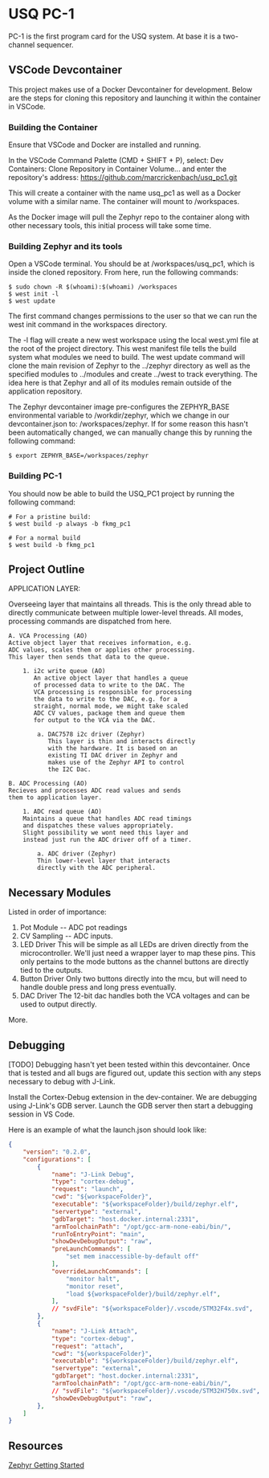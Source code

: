 # USQ PC-1

PC-1 is the first program card for the USQ system. At base
it is a two-channel sequencer.


## VSCode Devcontainer
This project makes use of a Docker Devcontainer for development. 
Below are the steps for cloning this repository and launching
it within the container in VSCode. 

### Building the Container
Ensure that VSCode and Docker are installed and running. 

In the VSCode Command Palette (CMD + SHIFT + P), select:
Dev Containers: Clone Repository in Container Volume... 
and enter the repository's address: 
https://github.com/marcrickenbach/usq_pc1.git

This will create a container with the name usq_pc1 as well
as a Docker volume with a similar name. The container will mount
to /workspaces.

As the Docker image will pull the Zephyr repo to the container
along with other necessary tools, this initial process will take
some time. 

### Building Zephyr and its tools
Open a VSCode terminal. You should be at /workspaces/usq_pc1,
which is inside the cloned repository. From here, run the following 
commands: 
```
$ sudo chown -R $(whoami):$(whoami) /workspaces
$ west init -l
$ west update
```
The first command changes permissions to the user so that we can 
run the west init command in the workspaces directory. 

The -l flag will create a new west workspace using the local west.yml
file at the root of the project directory. This west manifest file
tells the build system what modules we need to build. The west update
command will clone the main revision of Zephyr to the ../zephyr directory
as well as the specified modules to ../modules and create ../west to 
track everything. The idea here is that Zephyr and all of its modules
remain outside of the application repository. 

The Zephyr devcontainer image pre-configures the ZEPHYR_BASE environmental
variable to /workdir/zephyr, which we change in our devcontainer.json to:
/workspaces/zephyr. If for some reason this hasn't been automatically
changed, we can manually change this by running the following command:
```
$ export ZEPHYR_BASE=/workspaces/zephyr
```

### Building PC-1

You should now be able to build the USQ_PC1 project by running the 
following command: 
```
# For a pristine build:
$ west build -p always -b fkmg_pc1
```
```
# For a normal build
$ west build -b fkmg_pc1
```


## Project Outline

APPLICATION LAYER:

Overseeing layer that maintains all threads. This is the
only thread able to directly communicate between multiple
lower-level threads. All modes, processing commands are
dispatched from here. 

    A. VCA Processing (AO)
    Active object layer that receives information, e.g.
    ADC values, scales them or applies other processing. 
    This layer then sends that data to the queue. 
    
        1. i2c write queue (AO)
           An active object layer that handles a queue 
           of processed data to write to the DAC. The
           VCA processing is responsible for processing
           the data to write to the DAC, e.g. for a 
           straight, normal mode, we might take scaled
           ADC CV values, package them and queue them
           for output to the VCA via the DAC. 

            a. DAC7578 i2c driver (Zephyr)
               This layer is thin and interacts directly
               with the hardware. It is based on an
               existing TI DAC driver in Zephyr and
               makes use of the Zephyr API to control
               the I2C Dac. 

    B. ADC Processing (AO)
    Recieves and processes ADC read values and sends
    them to application layer. 

        1. ADC read queue (AO)
        Maintains a queue that handles ADC read timings
        and dispatches these values appropriately. 
        Slight possibility we wont need this layer and
        instead just run the ADC driver off of a timer. 

            a. ADC driver (Zephyr)
            Thin lower-level layer that interacts 
            directly with the ADC peripheral.

## Necessary Modules

Listed in order of importance:
1. Pot Module -- ADC pot readings
2. CV Sampling -- ADC inputs. 
3. LED Driver
   This will be simple as all LEDs are driven directly
   from the microcontroller. We'll just need a wrapper
   layer to map these pins. This only pertains to the
   mode buttons as the channel buttons are directly
   tied to the outputs. 
4. Button Driver
   Only two buttons directly into the mcu, but will need
   to handle double press and long press eventually. 
5. DAC Driver
   The 12-bit dac handles both the VCA voltages and can
   be used to output directly. 

More. 


## Debugging

[TODO] Debugging hasn't yet been tested within this devcontainer. Once that 
is tested and all bugs are figured out, update this section with any steps 
necessary to debug with J-Link.

Install the Cortex-Debug extension in the dev-container. We are debugging using
J-Link's GDB server. Launch the GDB server then start a debugging session in VS
Code.

Here is an example of what the launch.json should look like:

```json
{
    "version": "0.2.0",
    "configurations": [
        {
            "name": "J-Link Debug",
            "type": "cortex-debug",
            "request": "launch",
            "cwd": "${workspaceFolder}",
            "executable": "${workspaceFolder}/build/zephyr.elf",
            "servertype": "external",
            "gdbTarget": "host.docker.internal:2331",
            "armToolchainPath": "/opt/gcc-arm-none-eabi/bin/",
            "runToEntryPoint": "main",
            "showDevDebugOutput": "raw",
            "preLaunchCommands": [
                "set mem inaccessible-by-default off"
            ],
            "overrideLaunchCommands": [
                "monitor halt",
                "monitor reset",
                "load ${workspaceFolder}/build/zephyr.elf",
            ],
            // "svdFile": "${workspaceFolder}/.vscode/STM32F4x.svd",
        },
        {
            "name": "J-Link Attach",
            "type": "cortex-debug",
            "request": "attach",
            "cwd": "${workspaceFolder}",
            "executable": "${workspaceFolder}/build/zephyr.elf",
            "servertype": "external",
            "gdbTarget": "host.docker.internal:2331",
            "armToolchainPath": "/opt/gcc-arm-none-eabi/bin/",
            // "svdFile": "${workspaceFolder}/.vscode/STM32H750x.svd",
            "showDevDebugOutput": "raw",
        },
    ]
}
```

## Resources

[Zephyr Getting Started](https://docs.zephyrproject.org/latest/develop/getting_started/index.html)
